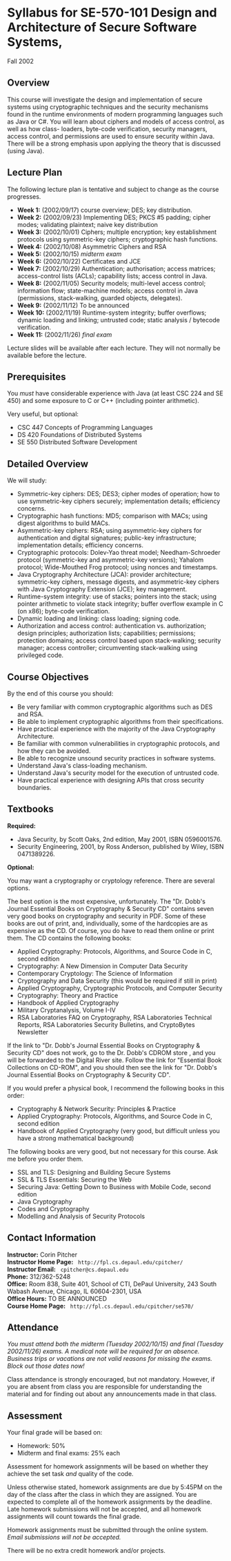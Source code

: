 #  Syllabus for SE-570-101 Design and Architecture of Secure Software Systems,
Fall 2002

## Overview

This course will investigate the design and implementation of secure systems
using cryptographic techniques and the security mechanisms found in the
runtime environments of modern programming languages such as Java or C#. You
will learn about ciphers and models of access control, as well as how class-
loaders, byte-code verification, security managers, access control, and
permissions are used to ensure security within Java. There will be a strong
emphasis upon applying the theory that is discussed (using Java).

## Lecture Plan

The following lecture plan is tentative and subject to change as the course
progresses.

  * **Week 1:** (2002/09/17) course overview; DES; key distribution. 
  * **Week 2:** (2002/09/23) Implementing DES; PKCS #5 padding; cipher modes; validating plaintext; naive key distribution 
  * **Week 3:** (2002/10/01) Ciphers; multiple encryption; key establishment protocols using symmetric-key ciphers; cryptographic hash functions. 
  * **Week 4:** (2002/10/08) Asymmetric Ciphers and RSA 
  * **Week 5:** (2002/10/15) _midterm exam_
  * **Week 6:** (2002/10/22) Certificates and JCE 
  * **Week 7:** (2002/10/29) Authentication; authorisation; access matrices; access-control lists (ACLs); capability lists; access control in Java. 
  * **Week 8:** (2002/11/05) Security models; multi-level access control; information flow; state-machine models; access control in Java (permissions, stack-walking, guarded objects, delegates). 
  * **Week 9:** (2002/11/12) To be announced 
  * **Week 10:** (2002/11/19) Runtime-system integrity; buffer overflows; dynamic loading and linking; untrusted code; static analysis / bytecode verification. 
  * **Week 11:** (2002/11/26) _final exam_

Lecture slides will be available after each lecture. They will not normally be
available before the lecture.

## Prerequisites

You _must_ have considerable experience with Java (at least CSC 224 and SE
450) and some exposure to C or C++ (including pointer arithmetic).

Very useful, but optional:

  * CSC 447 Concepts of Programming Languages 
  * DS 420 Foundations of Distributed Systems 
  * SE 550 Distributed Software Development 

## Detailed Overview

We will study:

  * Symmetric-key ciphers: DES; DES3; cipher modes of operation; how to use symmetric-key ciphers securely; implementation details; efficiency concerns. 
  * Cryptographic hash functions: MD5; comparison with MACs; using digest algorithms to build MACs. 
  * Asymmetric-key ciphers: RSA; using asymmetric-key ciphers for authentication and digital signatures; public-key infrastructure; implementation details; efficiency concerns. 
  * Cryptographic protocols: Dolev-Yao threat model; Needham-Schroeder protocol (symmetric-key and asymmetric-key versions); Yahalom protocol; Wide-Mouthed Frog protocol; using nonces and timestamps. 
  * Java Cryptography Architecture (JCA): provider architecture; symmetric-key ciphers, message digests, and asymmetric-key ciphers with Java Cryptography Extension (JCE); key management. 
  * Runtime-system integrity: use of stacks; pointers into the stack; using pointer arithmetic to violate stack integrity; buffer overflow example in C (on x86); byte-code verification. 
  * Dynamic loading and linking: class loading; signing code. 
  * Authorization and access control: authentication vs. authorization; design principles; authorization lists; capabilities; permissions; protection domains; access control based upon stack-walking; security manager; access controller; circumventing stack-walking using privileged code. 

## Course Objectives

By the end of this course you should:

  * Be very familiar with common cryptographic algorithms such as DES and RSA. 
  * Be able to implement cryptographic algorithms from their specifications. 
  * Have practical experience with the majority of the Java Cryptography Architecture. 
  * Be familiar with common vulnerabilities in cryptographic protocols, and how they can be avoided. 
  * Be able to recognize unsound security practices in software systems. 
  * Understand Java's class-loading mechanism. 
  * Understand Java's security model for the execution of untrusted code. 
  * Have practical experience with designing APIs that cross security boundaries. 

## Textbooks

**Required:**

  * Java Security, by Scott Oaks, 2nd edition, May 2001, ISBN 0596001576. 
  * Security Engineering, 2001, by Ross Anderson, published by Wiley, ISBN 0471389226. 

**Optional:**

You may want a cryptography or cryptology reference. There are several
options.

The best option is the most expensive, unfortunately. The  "Dr. Dobb's Journal
Essential Books on Cryptography & Security CD" contains seven very good books
on cryptography and security in PDF. Some of these books are out of print,
and, individually, some of the hardcopies are as expensive as the CD. Of
course, you do have to read them online or print them. The CD contains the
following books:

  * Applied Cryptography: Protocols, Algorithms, and Source Code in C, second edition 
  * Cryptography: A New Dimension in Computer Data Security 
  * Contemporary Cryptology: The Science of Information 
  * Cryptography and Data Security  (this would be required if still in print) 
  * Applied Cryptography, Cryptographic Protocols, and Computer Security 
  * Cryptography: Theory and Practice 
  * Handbook of Applied Cryptography 
  * Military Cryptanalysis, Volume I-IV 
  * RSA Laboratories FAQ on Cryptography, RSA Laboratories Technical Reports, RSA Laboratories Security Bulletins, and CryptoBytes Newsletter 

If the link to  "Dr. Dobb's Journal Essential Books on Cryptography & Security
CD" does not work, go to the  Dr. Dobb's CDROM store , and you will be
forwarded to the Digital River site. Follow the link for "Essential Book
Collections on CD-ROM", and you should then see the link for "Dr. Dobb's
Journal Essential Books on Cryptography & Security CD".

If you would prefer a physical book, I recommend the following books in this
order:

  * Cryptography & Network Security: Principles & Practice 
  * Applied Cryptography: Protocols, Algorithms, and Source Code in C, second edition 
  * Handbook of Applied Cryptography  (very good, but difficult unless you have a strong mathematical background) 

The following books are very good, but not necessary for this course. Ask me
before you order them.

  * SSL and TLS: Designing and Building Secure Systems 
  * SSL & TLS Essentials: Securing the Web 
  * Securing Java: Getting Down to Business with Mobile Code, second edition 
  * Java Cryptography 
  * Codes and Cryptography 
  * Modelling and Analysis of Security Protocols 

## Contact Information

 **Instructor:** Corin Pitcher  
 **Instructor Home Page:** ` http://fpl.cs.depaul.edu/cpitcher/`  
 **Instructor Email:** ` cpitcher@cs.depaul.edu`  
 **Phone:** 312/362-5248  
 **Office:** Room 838, Suite 401, School of CTI, DePaul University, 243 South
Wabash Avenue, Chicago, IL 60604-2301, USA  
 **Office Hours:** TO BE ANNOUNCED  
**Course Home Page:** ` http://fpl.cs.depaul.edu/cpitcher/se570/`  

## Attendance

_You must attend both the midterm (Tuesday 2002/10/15) and final (Tuesday
2002/11/26) exams. A medical note will be required for an absence. Business
trips or vacations are not valid reasons for missing the exams. Block out
those dates now!_

Class attendance is strongly encouraged, but not mandatory. However, if you
are absent from class you are responsible for understanding the material and
for finding out about any announcements made in that class.

## Assessment

Your final grade will be based on:

  * Homework: 50% 
  * Midterm and final exams: 25% each 

Assessment for homework assignments will be based on whether they achieve the
set task _and_ quality of the code.

Unless otherwise stated, homework assignments are due by 5:45PM on the day of
the class after the class in which they are assigned. You are expected to
complete all of the homework assignments by the deadline. Late homework
submissions will not be accepted, and all homework assignments will count
towards the final grade.

Homework assignments must be submitted through the online system. _Email
submissions will not be accepted._

There will be no extra credit homework and/or projects.

